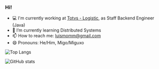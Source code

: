 ### Hi!

- :computer: I'm currently working at [Totvs - Logistic](https://www.totvs.com/logistica/), as Staff Backend Engineer (Java) 
- 🌱 I’m currently learning Distributed Systems 
- 📫 How to reach me: luismomm@gmail.com
- 😄 Pronouns: He/Him, Migo/Miguxo

![Top Langs](https://github-readme-stats.vercel.app/api/top-langs/?username=luismomm2110&theme=tokyonight&?includeForks=true)

![GitHub stats](https://github-readme-stats.vercel.app/api?username=luismomm2110&show_icons=true&theme=tokyonight)


